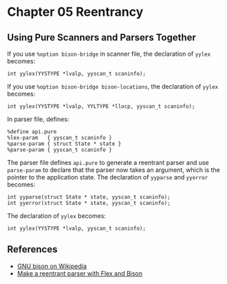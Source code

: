# Chapter 05 Reentrancy

## Using Pure Scanners and Parsers Together

If you use `%option bison-bridge` in scanner file, the declaration of `yylex` becomes:

`int yylex(YYSTYPE *lvalp, yyscan_t scaninfo);`

If you use `%option bison-bridge bison-locations`,  the declaration of `yylex` becomes:

`int yylex(YYSTYPE *lvalp, YYLTYPE *llocp, yyscan_t scaninfo);`

In parser file, defines:

```
%define api.pure
%lex-param   { yyscan_t scaninfo }
%parse-param { struct State * state }
%parse-param { yyscan_t scaninfo }
```

The parser file defines `api.pure` to generate a reentrant parser and use `parse-param` to declare that the parser now takes an argument, which is the pointer to the application state. The declaration of `yyparse` and `yyerror` becomes:

```
int yyparse(struct State * state, yyscan_t scaninfo);
int yyerror(struct State * state, yyscan_t scaninfo);
```

The declaration of `yylex` becomes:

`int yylex(YYSTYPE *lvalp, yyscan_t scaninfo);`

## References

* [GNU bison on Wikipedia](https://en.wikipedia.org/wiki/GNU_bison#Reentrancy)
* [Make a reentrant parser with Flex and Bison](https://www.lemoda.net/c/reentrant-parser)
